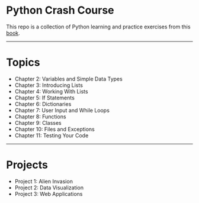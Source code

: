 # Python Crash Course

This repo is a collection of Python learning and practice exercises from this [book](http://bedford-computing.co.uk/learning/wp-content/uploads/2015/10/No.Starch.Python.Oct_.2015.ISBN_.1593276036.pdf).

---

# Topics

* Chapter 2: Variables and Simple Data Types
* Chapter 3: Introducing Lists
* Chapter 4: Working With Lists
* Chapter 5: If Statements
* Chapter 6: Dictionaries
* Chapter 7: User Input and While Loops
* Chapter 8: Functions
* Chapter 9: Classes
* Chapter 10: Files and Exceptions
* Chapter 11: Testing Your Code

---

# Projects

* Project 1: Alien Invasion
* Project 2: Data Visualization
* Project 3: Web Applications
